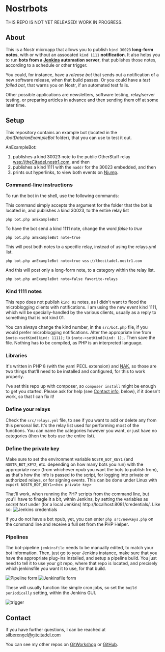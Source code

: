 # Nostrbots

THIS REPO IS NOT YET RELEASED! WORK IN PROGRESS.

## About

This is a Nostr microapp that allows you to publish `kind 30023` **long-form notes**, with or without an assocated `kind 1111` **notification**. It also helps you to run **bots from a [Jenkins](https://www.jenkins.io/) automation server**, that publishes those notes, according to a schedule or other trigger.

You could, for instance, have a *release bot* that sends out a notification of a new software release, when that build passes. Or you could have a *test failed bot*, that warns you on Nostr, if an automated test fails.

Other possible applications are newsletters, software testing, relay/server testing, or preparing articles in advance and then sending them off at some later time.

## Setup

This repository contains an example bot (located in the */botData/anExampleBot* folder), that you can use to test it out. 

AnExampleBot:

1. publishes a kind 30023 note to the public OtherStuff relay [wss://theCitadel.nostr1.com](https://thecitadel.nostr1.com), and then 
2. publishes a kind 1111 with the `naddr` for the 30023 embedded, and then 
3. prints out hyperlinks, to view both events on [Njump](https://njump.me/).

### Command-line instructions

To run the bot in the shell, use the following commands:

This command simply accepts the argument for the folder that the bot is located in, and publishes a kind 30023, to the entire relay list

```
php bot.php anExampleBot
```

To have the bot send a kind 1111 note, change the word *false* to *true*

```
php bot.php anExampleBot note=true
```

This will post both notes to a specific relay, instead of using the relays.yml list.

```
php bot.php anExampleBot note=true wss://thecitadel.nostr1.com
```

And this will post only a long-form note, to a category within the relay list.

```
php bot.php anExampleBot note=false favorite-relays
```

### Kind 1111 notes

This repo does not publish `kind 01` notes, as I didn't want to flood the microblogging clients with notifications. I am using the new event kind 1111, which will be specially-handled by the various clients, usually as a reply to something that is not kind 01.

You can always change the kind number, in the `src/bot.php` file, if you would prefer microblogging notifications. Alter the appropriate line from `$note->setKind(kind: 1111);` to `$note->setKind(kind: 1);`. Then save the file. Nothing has to be compiled, as PHP is an interpreted language.

### Libraries

It's written in PHP 8 (with the yaml PECL extension) and [NAK](https://github.com/fiatjaf/nak), so those are two things that'll need to be installed and configured, for this to work properly.

I've set this repo up with composer, so `composer install` might be enough to get you started. Please ask for help (see [Contact info](##contact), below), if it doesn't work, so that I can fix it!

### Define your relays

Check the `src/relays.yml` file, to see if you want to add or delete any from this personal list. It's the relay list used for performing most of the functions. You can name the categories however you want, or just have no categories (then the bots use the entire list).

### Define the private key

Make sure to set the environment variable `NOSTR_BOT_KEY1` (and `NOSTR_BOT_KEY2`, etc. depending on how many bots you run) with the appropriate nsec (from whichever npub you want the bots to publish from), as that's how the info is passed to the script, for logging into private or authorized relays, or for signing events.
This can be done under Linux with `export NOSTR_BOT_KEY1=<hex private key>`

That'll work, when running the PHP scripts from the command line, but you'll have to finagle it a bit, within Jenkins, by setting the variables as _secret text_ under (for a local Jenkins) http://localhost:8081/credentials/. Like so:
![Jenkins credentials](https://i.nostr.build/4I6nT1rva3lcmaPK.png)

If you do not have a bot npub, yet, you can enter `php src/newKeys.php` on the command line and receive a full set from the PHP Helper.

### Pipelines

The bot-pipeline `jenkinsfile` needs to be manually edited, to match your bot information. Then, just go to your Jenkins instance, make sure that you have the appropriate plug-ins installed, and setup a pipeline build. You just need to tell it to use your git repo, where that repo is located, and precisely which jenkinsfile you want it to use, for that build.

![Pipeline form](https://i.nostr.build/NPzpd87V6246PSxw.png)
![Jenkinsfile form](https://i.nostr.build/diCcUHWNBtqvgDuO.png)

These will usually function like simple cron jobs, so set the `build periodically` setting, within the Jenkins GUI.

![trigger](https://i.nostr.build/lfSR00ng8qTZs2WA.png)

## Contact

If you have further questions, I can be reached at silberengel@gitcitadel.com

You can see my other repos on [GitWorkshop](https://gitworkshop.dev/p/npub1l5sga6xg72phsz5422ykujprejwud075ggrr3z2hwyrfgr7eylqstegx9z) or [GitHub](https://github.com/SilberWitch).
